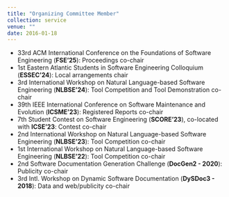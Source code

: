 ```yaml
---
title: "Organizing Committee Member"
collection: service
venue: ""
date: 2016-01-18
---
```


* 33rd ACM International Conference on the Foundations of Software Engineering (**FSE’25**): Proceedings co-chair
* 1st Eastern Atlantic Students in Software Engineering Colloquium (**ESSEC’24**): Local arrangements chair
* 3rd International Workshop on Natural Language-based Software Engineering (**NLBSE’24**): Tool Competition and Tool Demonstration co-chair
* 39th IEEE International Conference on Software Maintenance and Evolution (**ICSME’23**): Registered Reports co-chair
* 7th Student Contest on Software Engineering (**SCORE’23**), co-located with **ICSE’23**: Contest co-chair
* 2nd International Workshop on Natural Language-based Software Engineering (**NLBSE’23**): Tool Competition co-chair
* 1st International Workshop on Natural Language-based Software Engineering (**NLBSE’22**): Tool Competition co-chair
* 2nd Software Documentation Generation Challenge (**DocGen2 - 2020**): Publicity co-chair
* 3rd Intl. Workshop on Dynamic Software Documentation (**DySDoc3 - 2018**): Data and web/publicity co-chair
